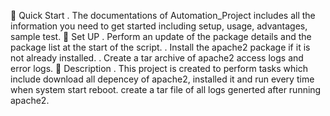 🎯 Quick Start 
  . The documentations of Automation_Project includes all the information you need to get started including setup, usage, advantages, sample test.
📌 Set UP
  . Perform an update of the package details and the package list at the start of the script.
  . Install the apache2 package if it is not already installed.
  . Create a tar archive of apache2 access logs and error logs.
📌 Description 
   . This project is created to perform tasks which include download all depencey of apache2, installed it and run every time when system start reboot.
     create a tar file of all logs generted after running apache2.
